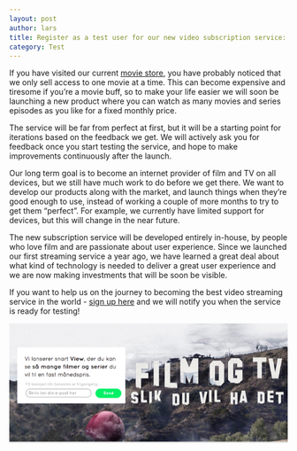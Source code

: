 ```yaml
---
layout: post
author: lars
title: Register as a test user for our new video subscription service: Comoyo View
category: Test
---
```


If you have visited our current [movie store](https://www.comoyo.com), you have probably noticed that we only sell access to one movie at a time. This can become expensive and tiresome if you’re a movie buff, so to make your life easier we will soon be launching a new product where you can watch as many movies and series episodes as you like for a fixed monthly price. 

The service will be far from perfect at first, but it will be a starting point for iterations based on the feedback we get. We will actively ask you for feedback once you start testing the service, and hope to make improvements continuously after the launch. 

Our long term goal is to become an internet provider of film and TV on all devices, but we still have much work to do before we get there. We want to develop our products along with the market, and launch things when they’re good enough to use, instead of working  a couple of more months to try to get them “perfect”. For example, we currently have limited support for devices, but this will change in the near future.

The new subscription service will be developed entirely in-house, by people who love film and are passionate about user experience. Since we launched our first streaming service a year ago, we have learned a great deal about what kind of technology is needed to deliver a great user experience and we are now making investments that will be soon be visible.

If you want to help us on the journey to becoming the best video streaming service in the world - [sign up here](http://signup.comoyo.com/view/) and we will notify you when the service is ready for testing! 

![Signup page](/assets/img/posts/signup_view/view-register.png)


